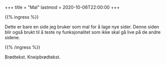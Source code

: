 +++
title = "Mal"
lastmod = 2020-10-06T22:00:00
+++

{{% ingress %}}

Dette er bare en side jeg bruker som mal for å lage nye sider. Denne siden blir også brukt til å
teste ny funksjonalitet som ikke skal gå live på de andre sidene.

{{% /ingress %}}

Brødtekst. Kneipbrødtekst.
